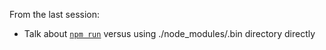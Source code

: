 From the last session:
- Talk about [`npm run`](https://docs.npmjs.com/cli/run-script) versus using ./node_modules/.bin directory directly
